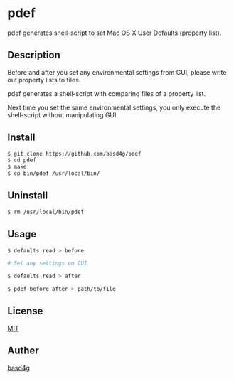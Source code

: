 # pdef

pdef generates shell-script to set Mac OS X User Defaults (property list).

## Description

Before and after you set any environmental settings from GUI, please write out property lists to files.

pdef generates a shell-script with comparing files of a property list.

Next time you set the same environmental settings, you only execute the shell-script without manipulating GUI.

## Install

```sh
$ git clone https://github.com/basd4g/pdef
$ cd pdef
$ make
$ cp bin/pdef /usr/local/bin/
```

## Uninstall

```sh
$ rm /usr/local/bin/pdef 
```

## Usage

```sh
$ defaults read > before

# Set any settings on GUI

$ defaults read > after

$ pdef before after > path/to/file
```

## License

[MIT](https://github.com/basd4g/pdef/blob/master/LICENSE)

## Auther

[basd4g](https://github.com/basd4g)

